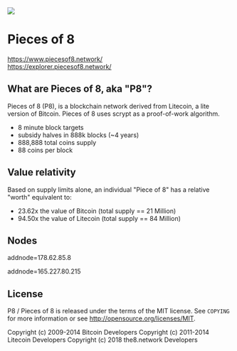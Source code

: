   <img src="https://explorer.piecesof8.network/images/logo.png"/>

# Pieces of 8
<a align="center" href="https://www.piecesof8.network/">https://www.piecesof8.network/</a><br/>
<a href="https://explorer.piecesof8.network/">https://explorer.piecesof8.network/</a>

What are Pieces of 8, aka "P8"?
----------------

Pieces of 8 (P8), is a blockchain network derived from Litecoin, a lite version of Bitcoin.
Pieces of 8 uses scrypt as a proof-of-work algorithm.
 - 8 minute block targets
 - subsidy halves in 888k blocks (~4 years)
 - 888,888 total coins supply
 - 88 coins per block

Value relativity
----------------
Based on supply limits alone, an individual "Piece of 8" has a relative "worth" equivalent to:
 - 23.62x the value of Bitcoin (total supply == 21 Million)
 - 94.50x the value of Litecoin (total supply == 84 Million)

Nodes
-----
addnode=178.62.85.8

addnode=165.227.80.215

License
-------

P8 / Pieces of 8 is released under the terms of the MIT license. See `COPYING` for more
information or see http://opensource.org/licenses/MIT.

Copyright (c) 2009-2014 Bitcoin Developers
Copyright (c) 2011-2014 Litecoin Developers
Copyright (c) 2018 the8.network Developers
